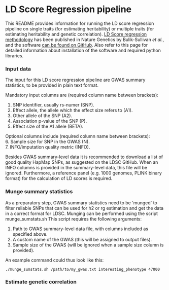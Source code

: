 # LD Score Regression pipeline

This README provides information for running the LD score regression pipeline on single traits (for estimating heritability) or multiple traits (for estimating heritability and genetic correlation).
[LD Score regression methodology](https://www.nature.com/articles/ng.3406) has been published in Nature Genetics by Bulik-Sullivan *et al.*, and the software [can be found on GitHub](https://github.com/bulik/ldsc/). Also refer to this page for detailed information about installation of the software and required python libraries.

### Input data

The input for this LD score regression pipeline are GWAS summary statistics, to be provided in plain text format.

Mandatory input columns are (required column name between brackets):  
1. SNP identifier, usually rs-numer (SNP).  
2. Effect allele, the allele which the effect size refers to (A1).  
3. Other allele of the SNP (A2).  
4. Association p-value of the SNP (P).  
5. Effect size of the A1 allele (BETA).  

Optional columns include (required column name between brackets):  
6. Sample size for SNP in the GWAS (N).  
7. INFO/imputation quality metric (INFO).
  
Besides GWAS summary-level data it is recommended to download a list of good quality HapMap SNPs, as suggested on the LDSC GitHub. When an INFO columns is provided in the summary-level data, this file will be ignored. Furthermore, a reference panel (e.g. 1000 genomes, PLINK binary format) for the calculation of LD scores is required.  
  


### Munge summary statistics

As a preparatory step, GWAS summary statistics need to be 'munged' to filter reliable SNPs that can be used for h2 or rg estimation and get the data in a correct format for LDSC.
Munging can be performed using the script munge_sumstats.sh
This script requires the following arguments:  
1. Path to GWAS summary-level data file, with columns included as specified above.  
2. A custom name of the GWAS (this will be assigned to output files).  
3. Sample size of the GWAS (will be ignored when a sample size column is provided).  

An example command could thus look like this:

```
./munge_sumstats.sh /path/to/my_gwas.txt interesting_phenotype 47000
```
  
### Estimate genetic correlation



